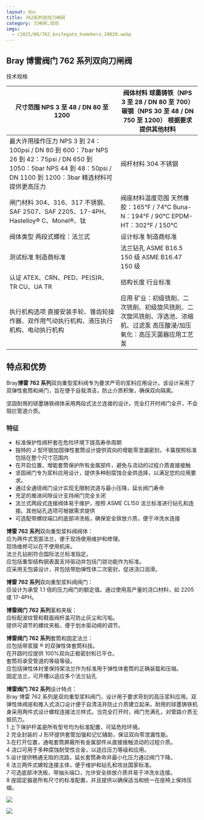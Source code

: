 ```yaml
---
layout: doc
title: 762系列双向刀闸阀
category: 刀闸阀,双向
imgs:
  - /2025/08/762_knifegate_homehero_20020.webp
---
```


## Bray 博雷阀门 762 系列双向刀闸阀

技术规格

| 尺寸范围 NPS 3 至 48 / DN 80 至 1200                                                                                                                                    | 阀体材料 球墨铸铁（NPS 3 至 28 / DN 80 至 700） 碳钢（NPS 30 至 48 / DN 750 至 1200） 根据要求提供其他材料                |
| ----------------------------------------------------------------------------------------------------------------------------------------------------------------------- | ------------------------------------------------------------------------------------------------------------------------- |
| 最大许用操作压力 NPS 3 到 24：100psi / DN 80 到 600：7bar NPS 26 到 42：75psi / DN 650 到 1050：5bar NPS 44 到 48：50psi / DN 1100 到 1200：3bar 精选材料可提供更高压力 | 阀杆材料 304 不锈钢                                                                                                       |
| 闸门材料 304、316、317 不锈钢、SAF 2507、SAF 2205、17-4PH、Hastelloy® C、Monel®、钛                                                                                   | 阀座材料温度范围 天然橡胶：165°F / 74°C Buna-N：194°F / 90°C EPDM-HT：302°F / 150°C                                       |
| 阀体类型 两段式螺栓：法兰式                                                                                                                                             | 设计标准 制造商标准                                                                                                       |
| 测试标准 制造商标准                                                                                                                                                     | 法兰钻孔 ASME B16.5 150 级 ASME B16.47 150 级                                                                             |
| 认证 ATEX、CRN、PED、PE(S)R、TR CU、UA TR                                                                                                                               | 结构长度 行业标准                                                                                                         |
| 执行机构选项 直接安装手轮、锥齿轮操作器、双作用气动执行机构、液压执行机构、电动执行机构                                                                                 | 应用 矿业：初级铣削、二次铣削、初级旋风铣削、二次旋风铣削、浮选池、浓缩机、过滤泵 高压酸浸/加压氧化：高压灭菌器应用工艺泵 |

## 特点和优势

Bray**博雷 762 系列**双向重型浆料阀专为要求严苛的浆料应用设计。该设计采用了双弹性套筒和闸门，旨在便于自我清洁，防止介质积聚，确保双向隔离。

坚固耐用的球墨铸铁阀体采用两段式法兰连接的设计。完全打开时阀门全开，不会阻拦管道介质。

### 特征

- 标准保护性阀杆套在危险环境下提高寿命周期
- 独特的 J 型环钢加固弹性套筒设计提供双向的增能零泄漏密封。卡簧按照标准包括在整个尺寸范围内
- 在开启位置，增能套筒保护所有金属部件，避免与流动的过程介质直接接触
- 坚固闸门专为浆料应用设计，提供多种耐腐蚀合金供选择，以满足您的应用要求。
- 通过全通径阀门设计实现无限制流道与最小压降，延长阀门寿命
- 充足的推进间隙设计支持闸门完全关闭
- 法兰式两段式连接阀体易于维护，按照 ASME CL150 法兰标准进行钻孔和连接。其他钻孔选项可根据需求提供
- 可选配带螺纹端口的底部冲洗板，确保安全排放介质，便于冲洗水连接

**博雷 762 系列**双向重型浆料阀阀体：  
应为两件式宽面法兰，便于现场使用维护和修理。  
现场维修可以在不使用机床。  
法兰孔钻削符合国际法兰标准指定。  
应包括重型结构钢表面支持驱动并包括门锁功能作为标准。  
应采用无包装设计，并包括带肋弹性体二次密封，促进浇口润滑。

**博雷 762 系列**双向重型浆料阀阀门：  
应设计为承受 1.1 倍的压力阀门的额定值。通过使用高产量的浇口材料，如 2205 或 17-4PH。

**博雷阀门 762 系列**茎和夹板：  
应标配波纹管和鞋面阀杆盖可防止灰尘和污垢。  
提供可调节的螺纹夹板，便于划水驱动阀的调节。

**博雷阀门 762 系列**套筒和固定法兰：  
应包括带浆膜 ® 的双弹性体套筒科技。  
在开路时应提供 100%双向正极密封和已平仓。  
套筒将承受管道的等级等级。  
应包括弹性体衬里保持架法兰作为标准用于弹性体套筒的正确装载和压缩。  
固定法兰，可开槽以适应多个法兰钻孔

**博雷阀门 762 系列**设计特点：  
Bray 博雷 762 系列是双向重型浆料阀门，设计用于要求苛刻的高压浆料应用。双弹性体阀座和推入式浇口设计便于自清洁并防止介质建立起来。耐用的球墨铸铁机身采用两件式设计螺栓连接法兰样式。当完全打开时，阀门充满孔，对管路介质无抵抗力。  
1 上下保护杆盖是所有型号均为标准配置，可延危险环境。  
2 完全封装的 J 形环提供套管加强和记忆辅助，保证双向零泄漏性能。  
3.在打开位置，通电套筒屏蔽所有金属部件从直接接触流动的过程介质。  
4 浇口可用于多种腐蚀耐受性合金，以适应压力等级和应用。  
5.设计提供畅通无阻的流路，延长套筒寿命并最小化压力通过阀门下降。  
6 法兰两件式螺栓连接主体，便于维护和钻孔和攻丝国家标准。  
7 可选底部冲洗板，带抽头端口，允许安全排放介质并易于冲洗水连接。  
8 座固定器是所有尺寸的标准配置，并且提供以确保适当和统一在座椅上保持压缩。

![](/2022/10/%E6%88%AA%E5%B1%8F2022-10-15-%E4%B8%8B%E5%8D%885.52.02-1024x567.png)

![](/2022/10/%E6%88%AA%E5%B1%8F2022-10-15-%E4%B8%8B%E5%8D%885.52.10-1024x653.png)
